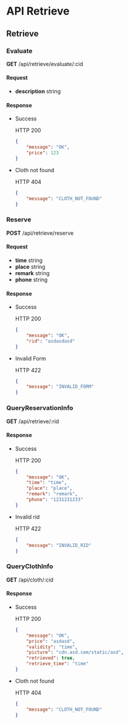 # API Retrieve

## Retrieve

### Evaluate

**GET** /api/retrieve/evaluate/:cid

#### Request

* **description** string

#### Response

* Success

    HTTP 200

    ```json
    {
        "message": "OK",
        "price": 123
    }
    ```

* Cloth not found

    HTTP 404

    ```json
    {
        "message": "CLOTH_NOT_FOUND"
    }
    ```

### Reserve

**POST** /api/retrieve/reserve

#### Request

* **time** string
* **place** string
* **remark** string
* **phone** string

#### Response

* Success

    HTTP 200

    ```json
    {
        "message": "OK",
        "rid": "asdasdasd"
    }
    ```

* Invalid Form

    HTTP 422

    ```json
    {
        "message": "INVALID_FORM"
    }
    ```

### QueryReservationInfo

**GET** /api/retrieve/:rid

#### Response

* Success

    HTTP 200

    ```json
    {
        "message": "OK",
        "time": "time",
        "place": "place",
        "remark": "remark",
        "phone": "1231231233"
    }
    ```

* Invalid rid

    HTTP 422

    ```json
    {
        "message": "INVALID_RID"
    }
    ```

### QueryClothInfo

**GET** /api/cloth/:cid

#### Response

* Success

    HTTP 200

    ```json
    {
        "message": "OK",
        "price": "asdasd",
        "validity": "time",
        "picture": "cdn.asd.com/static/asd",
        "retrieved": true,
        "retrieve_time": "time"
    }
    ```

* Cloth not found

    HTTP 404

    ```json
    {
        "message": "CLOTH_NOT_FOUND"
    }
    ```
